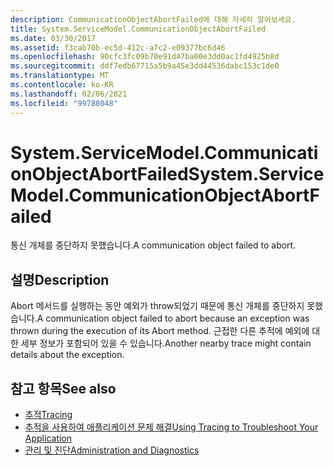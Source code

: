 ```yaml
---
description: CommunicationObjectAbortFailed에 대해 자세히 알아보세요.
title: System.ServiceModel.CommunicationObjectAbortFailed
ms.date: 03/30/2017
ms.assetid: f3cab70b-ec5d-412c-a7c2-e09377bc6d46
ms.openlocfilehash: 90cfc3fc09b70e91d47ba00e3dd0ac1fd4925b8d
ms.sourcegitcommit: ddf7edb67715a5b9a45e3dd44536dabc153c1de0
ms.translationtype: MT
ms.contentlocale: ko-KR
ms.lasthandoff: 02/06/2021
ms.locfileid: "99788048"
---
```

# <a name="systemservicemodelcommunicationobjectabortfailed"></a><span data-ttu-id="0dd6f-103">System.ServiceModel.CommunicationObjectAbortFailed</span><span class="sxs-lookup"><span data-stu-id="0dd6f-103">System.ServiceModel.CommunicationObjectAbortFailed</span></span>

<span data-ttu-id="0dd6f-104">통신 개체를 중단하지 못했습니다.</span><span class="sxs-lookup"><span data-stu-id="0dd6f-104">A communication object failed to abort.</span></span>  
  
## <a name="description"></a><span data-ttu-id="0dd6f-105">설명</span><span class="sxs-lookup"><span data-stu-id="0dd6f-105">Description</span></span>  

 <span data-ttu-id="0dd6f-106">Abort 메서드를 실행하는 동안 예외가 throw되었기 때문에 통신 개체를 중단하지 못했습니다.</span><span class="sxs-lookup"><span data-stu-id="0dd6f-106">A communication object failed to abort because an exception was thrown during the execution of its Abort method.</span></span> <span data-ttu-id="0dd6f-107">근접한 다른 추적에 예외에 대한 세부 정보가 포함되어 있을 수 있습니다.</span><span class="sxs-lookup"><span data-stu-id="0dd6f-107">Another nearby trace might contain details about the exception.</span></span>  
  
## <a name="see-also"></a><span data-ttu-id="0dd6f-108">참고 항목</span><span class="sxs-lookup"><span data-stu-id="0dd6f-108">See also</span></span>

- [<span data-ttu-id="0dd6f-109">추적</span><span class="sxs-lookup"><span data-stu-id="0dd6f-109">Tracing</span></span>](index.md)
- [<span data-ttu-id="0dd6f-110">추적을 사용하여 애플리케이션 문제 해결</span><span class="sxs-lookup"><span data-stu-id="0dd6f-110">Using Tracing to Troubleshoot Your Application</span></span>](using-tracing-to-troubleshoot-your-application.md)
- [<span data-ttu-id="0dd6f-111">관리 및 진단</span><span class="sxs-lookup"><span data-stu-id="0dd6f-111">Administration and Diagnostics</span></span>](../index.md)
